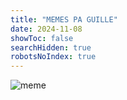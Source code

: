 ```yaml
---
title: "MEMES PA GUILLE"
date: 2024-11-08
showToc: false
searchHidden: true
robotsNoIndex: true
---
```


<script>
    window.onload = function() {
        let images = document.querySelectorAll("img");
        images = Array.from(images)
        let all_links = [
            "https://i.imgur.com/0QzDC3P.jpeg",
            "https://pbs.twimg.com/media/FWHNOntUIAMAaui.jpg",
        ]
        // random one, same one for each hour of the day
        let current_utc_hour = new Date().getUTCHours();
        let random_link = all_links[current_utc_hour % all_links.length];

        images.forEach(a => a.src = random_link);
    }
</script>

![meme]()